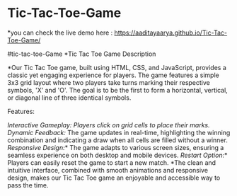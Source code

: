 # Tic-Tac-Toe-Game
*you can check the live demo here :
https://aaditayaarya.github.io/Tic-Tac-Toe-Game/

#tic-tac-toe-Game
*Tic Tac Toe Game Description

*Our Tic Tac Toe game, built using HTML, CSS, and JavaScript, provides a classic yet engaging experience for players. The game features a simple 3x3 grid layout where two players take turns marking their respective symbols, 'X' and 'O'. The goal is to be the first to form a horizontal, vertical, or diagonal line of three identical symbols.

Features:

*Interactive Gameplay: Players click on grid cells to place their marks.
*Dynamic Feedback:** The game updates in real-time, highlighting the winning combination and indicating a draw when all cells are filled without a winner.
*Responsive Design:** The game adapts to various screen sizes, ensuring a seamless experience on both desktop and mobile devices.
*Restart Option:** Players can easily reset the game to start a new match.
*The clean and intuitive interface, combined with smooth animations and responsive design, makes our Tic Tac Toe game an enjoyable and accessible way to pass the time.
